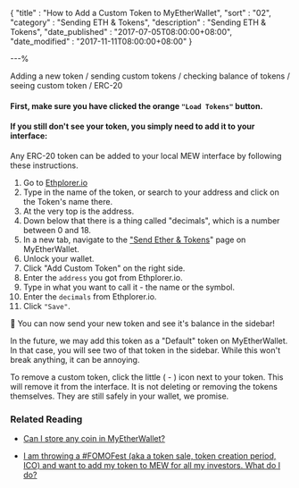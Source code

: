 {
"title"       : "How to Add a Custom Token to MyEtherWallet",
"sort"        : "02",
"category"    : "Sending ETH & Tokens",
"description" : "Sending ETH & Tokens",
"date_published" : "2017-07-05T08:00:00+08:00",
"date_modified"  : "2017-11-11T08:00:00+08:00"
}

---%


Adding a new token / sending custom tokens / checking balance of tokens / seeing custom token / ERC-20

#### First, make sure you have clicked the orange `"Load Tokens"` button.

#### If you still don't see your token, you simply need to add it to your interface:

Any ERC-20 token can be added to your local MEW interface by following these instructions.

1.  Go to [Ethplorer.io](https://ethplorer.io/) 
2.  Type in the name of the token, or search to your address and click on the Token's name there. 
3.  At the very top is the address.
4.  Down below that there is a thing called "decimals", which is a number between 0 and 18.
4.  In a new tab, navigate to the ["Send Ether & Tokens](https://www.myetherwallet.com/#send-transaction)" page on MyEtherWallet.
5.  Unlock your wallet.
6.  Click "Add Custom Token" on the right side.
7.  Enter the `address` you got from Ethplorer.io.
8.  Type in what you want to call it - the name or the symbol.
9.  Enter the `decimals` from Ethplorer.io.
10.  Click `"Save"`.

🎉 You can now send your new token and see it's balance in the sidebar!


In the future, we may add this token as a "Default" token on MyEtherWallet. In that case, you will see two of that token in the sidebar. While this won't break anything, it can be annoying. 

To remove a custom token, click the little ( - ) icon next to your token. This will remove it from the interface. It is not deleting or removing the tokens themselves. They are still safely in your wallet, we promise.

### Related Reading

- [Can I store any coin in MyEtherWallet?](https://myetherwallet.github.io/knowledge-base/faq/sending-bitcoin-btc-ltc-xmr-to-myetherwallet.html)

- [I am throwing a #FOMOFest (aka a token sale, token creation period, ICO) and want to add my token to MEW for all my investors. What do I do?](https://myetherwallet.github.io/knowledge-base/tokens/token-creators-add-your-token-to-myetherwallet.html)
